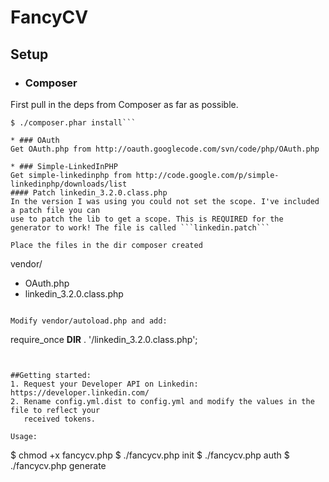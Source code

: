 # FancyCV
## Setup
* ### Composer
First pull in the deps from Composer as far as possible.
```$ chmod +x composer.phar
$ ./composer.phar install```

* ### OAuth
Get OAuth.php from http://oauth.googlecode.com/svn/code/php/OAuth.php

* ### Simple-LinkedInPHP
Get simple-linkedinphp from http://code.google.com/p/simple-linkedinphp/downloads/list
#### Patch linkedin_3.2.0.class.php
In the version I was using you could not set the scope. I've included a patch file you can
use to patch the lib to get a scope. This is REQUIRED for the generator to work! The file is called ```linkedin.patch```

Place the files in the dir composer created
```
vendor/
 - OAuth.php
 - linkedin_3.2.0.class.php
```

Modify vendor/autoload.php and add:
```
require_once __DIR__ . '/linkedin_3.2.0.class.php';
```


##Getting started:
1. Request your Developer API on Linkedin: https://developer.linkedin.com/
2. Rename config.yml.dist to config.yml and modify the values in the file to reflect your
   received tokens.

Usage:
```
$ chmod +x fancycv.php
$ ./fancycv.php init
$ ./fancycv.php auth
$ ./fancycv.php generate
```
